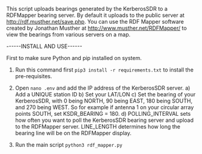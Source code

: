 This script uploads bearings generated by the KerberosSDR to a RDFMapper bearing server. By default it uploads to the public server at http://rdf.musther.net/save.php. You can use the RDF Mapper software created by Jonathan Musther at http://www.musther.net/RDFMapper/ to view the bearings from various servers on a map.

------INSTALL AND USE------

First to make sure Python and pip installed on system.

1. Run this command first `pip3 install -r requirements.txt` to install the pre-requisites.

2. Open `nano .env` and add the IP address of the KerberosSDR server.
 a) Add a UNIQUE station ID
 b) Set your LAT/LON 
 c) Set the bearing of your KerberosSDR, with 0 being NORTH, 90 being EAST, 180 being SOUTH, and 270 being WEST. So for example if antenna 1 on your circular array points SOUTH, set KSDR_BEARING = 180.
 d) POLLING_INTERVAL sets how often you want to poll the KerberosSDR bearing server and upload to the RDFMapper server. LINE_LENGTH determines how long the bearing line will be on the RDFMapper display.
 
3. Run the main script `python3 rdf_mapper.py`